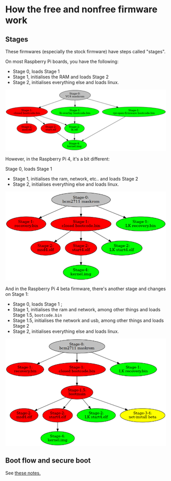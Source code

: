 How the free and nonfree firmware work
======================================

Stages
------

These firmwares (especially the stock firmware) have steps called
"stages".

On most Raspberry Pi boards, you have the following:

* Stage 0, loads Stage 1
* Stage 1, initialises the RAM and loads Stage 2
* Stage 2, initialises everything else and loads linux.

![](img/boot_pi2.png)

However, in the Raspberry Pi 4, it's a bit different:

Stage 0, loads Stage 1
* Stage 1, initialises the ram, network, etc.. and loads
  Stage 2
* Stage 2, initialises everything else and loads linux.

![](img/boot_pi4.png)

And in the Raspberry Pi 4 beta firmware, there's another stage and
changes on Stage 1:

* Stage 0, loads Stage 1 ;
* Stage 1, initialises the ram and network, among other things and loads Stage 1.5, 
  `bootcode.bin`
* Stage 1.5, initialises the network and usb, among other things and loads Stage 2
* Stage 2, initialises everything else and loads linux.

![](img/boot_pi4-beta.png)

Boot flow and secure boot
-------------------------

See [these notes.](https://github.com/librerpi/rpi-open-firmware/blob/master/docs/rom.txt#L11-L33)
